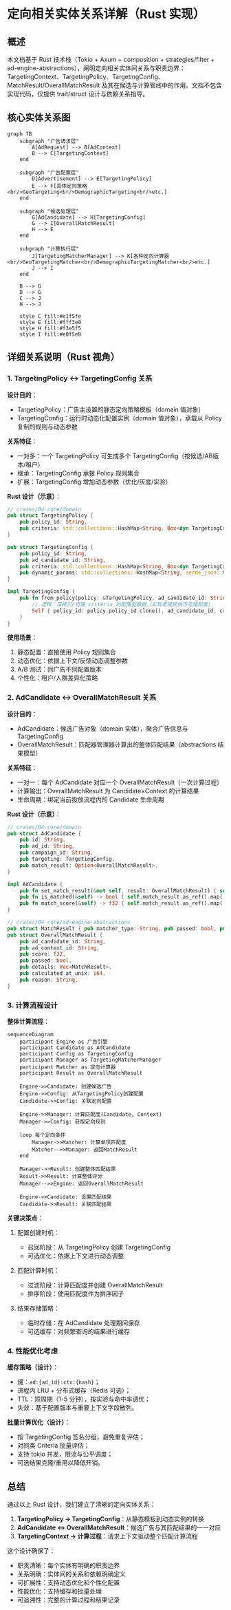 # 定向相关实体关系详解（Rust 实现）

## 概述

本文档基于 Rust 技术栈（Tokio + Axum + composition + strategies/filter + ad-engine-abstractions），阐明定向相关实体间关系与职责边界：TargetingContext、TargetingPolicy、TargetingConfig、MatchResult/OverallMatchResult 及其在候选与计算管线中的作用。文档不包含实现代码，仅提供 trait/struct 设计与依赖关系指导。

## 核心实体关系图

```mermaid
graph TB
    subgraph "广告请求层"
        A[AdRequest] --> B[AdContext]
        B --> C[TargetingContext]
    end
    
    subgraph "广告配置层"
        D[Advertisement] --> E[TargetingPolicy]
        E --> F[具体定向策略<br/>GeoTargeting<br/>DemographicTargeting<br/>etc.]
    end
    
    subgraph "候选处理层"
        G[AdCandidate] --> H[TargetingConfig]
        G --> I[OverallMatchResult]
        H --> E
    end
    
    subgraph "计算执行层"
        J[TargetingMatcherManager] --> K[各种定向计算器<br/>GeoTargetingMatcher<br/>DemographicTargetingMatcher<br/>etc.]
        J --> I
    end
    
    B --> G
    D --> G
    C --> J
    H --> J
    
    style C fill:#e1f5fe
    style E fill:#fff3e0
    style H fill:#f3e5f5
    style I fill:#e8f5e8
```

## 详细关系说明（Rust 视角）

### 1. TargetingPolicy ↔ TargetingConfig 关系

**设计目的**：

- TargetingPolicy：广告主设置的静态定向策略模板（domain 值对象）
- TargetingConfig：运行时动态化配置实例（domain 值对象），承载从 Policy 复制的规则与动态参数

**关系特征**：

- 一对多：一个 TargetingPolicy 可生成多个 TargetingConfig（按候选/AB版本/租户）
- 继承：TargetingConfig 承接 Policy 规则集合
- 扩展：TargetingConfig 增加动态参数（优化/灰度/实验）

**Rust 设计（示意）**：

```rust
// crates/04-core/domain
pub struct TargetingPolicy {
    pub policy_id: String,
    pub criteria: std::collections::HashMap<String, Box<dyn TargetingCriteria>>, // 抽象条件
}

pub struct TargetingConfig {
    pub policy_id: String,
    pub ad_candidate_id: String,
    pub criteria: std::collections::HashMap<String, Box<dyn TargetingCriteria>>, // 从Policy复制
    pub dynamic_params: std::collections::HashMap<String, serde_json::Value>,
}

impl TargetingConfig {
    pub fn from_policy(policy: &TargetingPolicy, ad_candidate_id: String) -> Self {
        // 逻辑：深拷贝/克隆 criteria 的配置型数据（实现者需提供可克隆配置）
        Self { policy_id: policy.policy_id.clone(), ad_candidate_id, criteria: policy.criteria.clone(), dynamic_params: Default::default() }
    }
}
```

**使用场景**：

1. 静态配置：直接使用 Policy 规则集合
2. 动态优化：依据上下文/反馈动态调整参数
3. A/B 测试：同广告不同配置版本
4. 个性化：租户/人群差异化策略

### 2. AdCandidate ↔ OverallMatchResult 关系

**设计目的**：

- AdCandidate：候选广告对象（domain 实体），聚合广告信息与 TargetingConfig
- OverallMatchResult：匹配器管理器计算出的整体匹配结果（abstractions 结果模型）

**关系特征**：

- 一对一：每个 AdCandidate 对应一个 OverallMatchResult（一次计算过程）
- 计算输出：OverallMatchResult 为 Candidate×Context 的计算结果
- 生命周期：绑定当前投放流程内的 Candidate 生命周期

**Rust 设计（示意）**：

```rust
// crates/04-core/domain
pub struct AdCandidate {
    pub id: String,
    pub ad_id: String,
    pub campaign_id: String,
    pub targeting: TargetingConfig,
    pub match_result: Option<OverallMatchResult>,
}

impl AdCandidate {
    pub fn set_match_result(&mut self, result: OverallMatchResult) { self.match_result = Some(result); }
    pub fn is_matched(&self) -> bool { self.match_result.as_ref().map(|r| r.passed).unwrap_or(false) }
    pub fn match_score(&self) -> f32 { self.match_result.as_ref().map(|r| r.score).unwrap_or(0.0) }
}

// crates/04-core/ad-engine-abstractions
pub struct MatchResult { pub matcher_type: String, pub passed: bool, pub score: f32, pub weight: f32 }
pub struct OverallMatchResult {
    pub ad_candidate_id: String,
    pub ad_context_id: String,
    pub score: f32,
    pub passed: bool,
    pub details: Vec<MatchResult>,
    pub calculated_at_unix: i64,
    pub reason: String,
}
```

### 3. 计算流程设计

**整体计算流程**：

```mermaid
sequenceDiagram
    participant Engine as 广告引擎
    participant Candidate as AdCandidate
    participant Config as TargetingConfig
    participant Manager as TargetingMatcherManager
    participant Matcher as 定向计算器
    participant Result as OverallMatchResult
    
    Engine->>Candidate: 创建候选广告
    Engine->>Config: 从TargetingPolicy创建配置
    Candidate->>Config: 关联定向配置
    
    Engine->>Manager: 计算匹配度(Candidate, Context)
    Manager->>Config: 获取定向规则
    
    loop 每个定向条件
        Manager->>Matcher: 计算单项匹配度
        Matcher-->>Manager: 返回MatchResult
    end
    
    Manager->>Result: 创建整体匹配结果
    Result->>Result: 计算整体评分
    Manager-->>Engine: 返回OverallMatchResult
    
    Engine->>Candidate: 设置匹配结果
    Candidate->>Result: 关联匹配结果
```

**关键决策点**：

1. 配置创建时机：
    - 召回阶段：从 TargetingPolicy 创建 TargetingConfig
    - 可选优化：依据上下文进行动态调整

2. 匹配计算时机：
    - 过滤阶段：计算匹配度并创建 OverallMatchResult
    - 排序阶段：使用匹配度作为排序因子

3. 结果存储策略：
    - 临时存储：在 AdCandidate 处理期间保存
    - 可选缓存：对频繁查询的结果进行缓存

### 4. 性能优化考虑

**缓存策略（设计）**：

- 键：`ad:{ad_id}:ctx:{hash}`；
- 进程内 LRU + 分布式缓存（Redis 可选）；
- TTL：短周期（1-5 分钟），按实验与命中率调优；
- 失效：基于配置版本与重要上下文字段散列。

**批量计算优化（设计）**：

- 按 TargetingConfig 签名分组，避免重复评估；
- 对同类 Criteria 批量评估；
- 支持 tokio 并发，限流与公平调度；
- 可选结果克隆/重用以降低开销。

## 总结

通过以上 Rust 设计，我们建立了清晰的定向实体关系：

1. **TargetingPolicy → TargetingConfig**：从静态模板到动态实例的转换
2. **AdCandidate ↔ OverallMatchResult**：候选广告与其匹配结果的一一对应
3. **TargetingContext → 计算过程**：请求上下文驱动整个匹配计算流程

这个设计确保了：

- 职责清晰：每个实体有明确的职责边界
- 关系明确：实体间的关系和依赖明确定义
- 可扩展性：支持动态优化和个性化配置
- 性能优化：支持缓存和批量处理
- 可追溯性：完整的计算过程和结果记录
